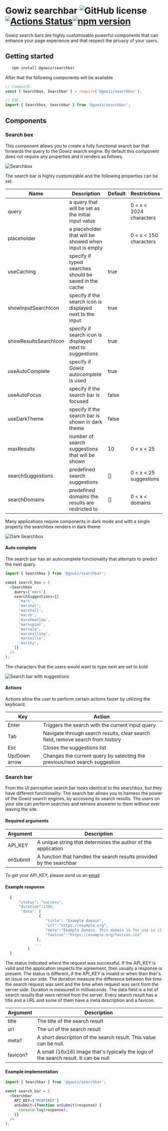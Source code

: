 # Gowiz searchbar ![GitHub license](https://img.shields.io/badge/license-UNLICENSED-blue.svg)[![Actions Status](https://github.com/gowizz/SearchBar/workflows/Searchbar%20CI/badge.svg)](https://github.com/gowizz/SearchBar/actions)[![npm version](https://badge.fury.io/js/%40gowiz%2Fsearchbar.svg)](https://badge.fury.io/js/%40gowiz%2Fsearchbar)
Gowiz search bars are highly customisable powerful components that can enhance your page experience and that respect the privacy of your users.

## Getting started

```bash
   npm install @gowiz/searchbar
```

After that the following components will be available

```javascript
// CommonJS
const { Searchbox, Searchbar } = require('@gowiz/searchbar');

// ES6
import { Searchbox, Searchbar } from '@gowiz/searchbar';
```

## Components

### Search box

This component allows you to create a fully functional search bar that forwards the query to the Gowiz search engine.
By default this component does not require any properties and it renders as follows.

![Searchbox](https://res.cloudinary.com/dl7zea2jd/image/upload/v1595520606/Gowiz/Github/ToGowizDefaultSearchBar_y3oowk.png)

The search bar is highly customizable and the following properties can be set.

| Name                  | Description                                               | Default | Restrictions            |
| --------------------- | --------------------------------------------------------- | ------- | ----------------------- |
| query                 | a query that will be set as the initial input value       |         | 0 < x < 2024 characters |
| placeholder           | a placeholder that will be showed when input is empty     |         | 0 < x < 150 characters  |
| useCaching            | specify if typed searches should be saved in the cache    | true    |                         |
| showInputSearchIcon   | specify if the search icon is displayed next to the input | true    |                         |
| showResultsSearchIcon | specify if search icon is displayed next to suggestions   | true    |                         |
| useAutoComplete       | specify if Gowiz autocomplete is used                     | true    |                         |
| useAutoFocus          | specify if the search bar is focused                      | false   |                         |
| useDarkTheme          | specify if the search bar is shown in dark theme          | false   |                         |
| maxResults            | number of search suggestions that will be shown           | 10      | 0 < x < 25              |
| searchSuggestions     | predefined search suggestions                             | []      | 0 < x < 25 suggestions  |
| searchDomains         | predefined domains the results are restricted to          | []      | 0 < x < domains         |

Many applications require components in dark mode and with a single property the searchbox renders in dark theme

![Dark Searchbox](https://res.cloudinary.com/dl7zea2jd/image/upload/v1595873370/Gowiz/Github/DarkThemeSearchbox_dkl935.png)

#### Auto complete

The search bar has an autocomplete functionality that attempts to predict the next query.

```javascript
import { Searchbox } from '@gowiz/searchbar';

const search_box = (
  <Searchbox
    query={'mars'}
    searchSuggestions={[
      'mars',
      'marshal',
      'marshall',
      'marsh',
      'marshmallow',
      'marsupial',
      'marsala',
      'marshalling',
      'marseille',
      'marshy',
    ]}
  />
);
```

The characters that the users would want to type next are set to bold

![Search bar with suggestions](https://res.cloudinary.com/dl7zea2jd/image/upload/v1595526793/Gowiz/Github/ToGowizSearchbarWithSuggestions_uqtfw9.png)

#### Actions

Actions allow the user to perform certain actions faster by utilizing the keyboard.

| Key           | Action                                                                          |
| ------------- | ------------------------------------------------------------------------------- |
| Enter         | Triggers the search with the current input query                                |
| Tab           | Navigate through search results, clear search field, remove search from history |
| Esc           | Closes the suggestions list                                                     |
| Up/Down arrow | Changes the current query by selecting the previous/next search suggestion      |

### Search bar

From the UI perceptive search bar looks identical to the searchbox, but they have different functionality. The search bar
allows you to harness the power of the Gowiz search engines, by accessing its search results. The users on your site can
perform searches and retrieve answerer to them without ever leaving the site.

#### Required arguments

| Argument | Description                                                          |
| -------- | -------------------------------------------------------------------- |
| API_KEY  | A unique string that determines the author of the application        |
| onSubmit | A function that handles the search results provided by the searchbar |

To get your API_KEY, please send us an <a href="mailto:karl.gustav1789@gmail.com?subject=Searchbar%20API_KEY"> email</a>

#### Example response

```javascript
  {
      "status": "success",
      "duration":1300,
       "data": [
               {
                  "title": "Example domain",
                  "url":"https://example.org",
                  "meta":"Example Domain. This domain is for use in illustrative examples in documents. ...",
                  "favicon":"https://example.org/favicon.ico"
              },
             ...
          ]
  }
```

The status indicated where the request was successful. If the API_KEY is valid and the application respects the agreement,
then usually a response is present. The status is different, if the API_KEY is invalid or when then ther's an issue on
our side.
The duration measure the difference between the time the search request was sent and the time when request was sent from
the server side. Duration is measured in milliseconds.
The data field is a list of search results that were retried from the server. Every search result has a title and a URL
and some of them have a meta description and a favicon.

| Argument | Description                                                                          |
| -------- | ------------------------------------------------------------------------------------ |
| title    | The title of the search result                                                       |
| url      | The url of the search result                                                         |
| meta?    | A short description of the search result. This value can be null.                    |
| favicon? | A small (16x16) image that's typically the logo of the search result. It can be null |

#### Example implementation

```javascript
import { Searchbar } from '@gowiz/searchbar';

const search_bar = (
  <Searchbar
    API_KEY={'MYAPIKEY'}
    onSubmit={function onSubmit(response) {
      console.log(response);
    }}
  />
);
```
